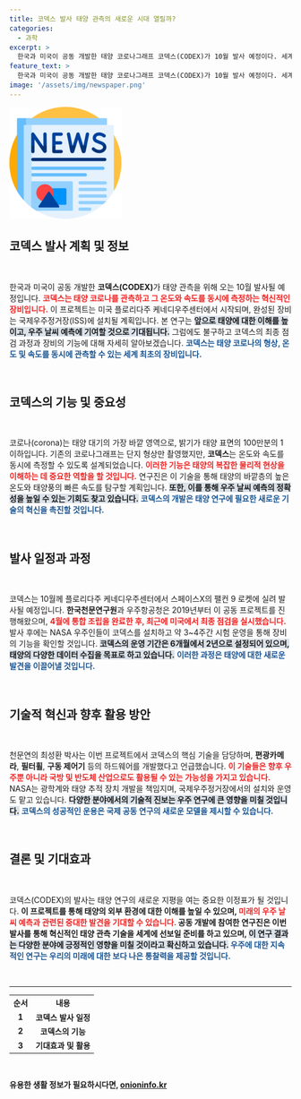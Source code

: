 ```yaml
---
title: 코덱스 발사 태양 관측의 새로운 시대 열릴까?
categories:
  - 과학
excerpt: >
  한국과 미국이 공동 개발한 태양 코로나그래프 코덱스(CODEX)가 10월 발사 예정이다. 세계 최초로 태양 코로나의 온도와 속도를 동시에 측정하며, 태양의 비밀을 밝히는 중요한 연구가 시작된다!
feature_text: >
  한국과 미국이 공동 개발한 태양 코로나그래프 코덱스(CODEX)가 10월 발사 예정이다. 세계 최초로 태양 코로나의 온도와 속도를 동시에 측정하며, 태양의 비밀을 밝히는 중요한 연구가 시작된다!
image: '/assets/img/newspaper.png'
---
```


<p><img src="/assets/img/newspaper.png" alt="kimp 속보" /></p>

<h2 data-ke-size="size26">코덱스 발사 계획 및 정보</h2>

<p data-ke-size="size16">&nbsp;</p> 

<p>한국과 미국이 공동 개발한 <b>코덱스(CODEX)</b>가 태양 관측을 위해 오는 10월 발사될 예정입니다. <b><span style="color: #ee2323;">코덱스는 태양 코로나를 관측하고 그 온도와 속도를 동시에 측정하는 혁신적인 장비입니다.</span></b> 이 프로젝트는 미국 플로리다주 케네디우주센터에서 시작되며, 완성된 장비는 국제우주정거장(ISS)에 설치될 계획입니다. 본 연구는 <b><span style="background-color: #21538527;">앞으로 태양에 대한 이해를 높이고, 우주 날씨 예측에 기여할 것으로 기대됩니다.</span></b> 그럼에도 불구하고 코덱스의 최종 점검 과정과 장비의 기능에 대해 자세히 알아보겠습니다. <b><span style="color: #1a5490;">코덱스는 태양 코로나의 형상, 온도 및 속도를 동시에 관측할 수 있는 세계 최초의 장비입니다.</span></b></p>

<p data-ke-size="size16">&nbsp;</p> 

<h2 data-ke-size="size26">코덱스의 기능 및 중요성</h2> 

<p data-ke-size="size16">&nbsp;</p> 

<p>코로나(corona)는 태양 대기의 가장 바깥 영역으로, 밝기가 태양 표면의 100만분의 1 이하입니다. 기존의 코로나그래프는 단지 형상만 촬영했지만, <b>코덱스</b>는 온도와 속도를 동시에 측정할 수 있도록 설계되었습니다. <b><span style="color: #ee2323;">이러한 기능은 태양의 복잡한 물리적 현상을 이해하는 데 중요한 역할을 할 것입니다.</span></b> 연구진은 이 기술을 통해 태양의 바깥층의 높은 온도와 태양풍의 빠른 속도를 탐구할 계획입니다. <b><span style="background-color: #21538527;">또한, 이를 통해 우주 날씨 예측의 정확성을 높일 수 있는 기회도 찾고 있습니다.</span></b> <b><span style="color: #1a5490;">코덱스의 개발은 태양 연구에 필요한 새로운 기술의 혁신을 촉진할 것입니다.</span></b></p>

<p data-ke-size="size16">&nbsp;</p>

<h2 data-ke-size="size26">발사 일정과 과정</h2>

<p data-ke-size="size16">&nbsp;</p>

<p>코덱스는 10월께 플로리다주 케네디우주센터에서 스페이스X의 팰컨 9 로켓에 실려 발사될 예정입니다. <b>한국천문연구원</b>과 우주항공청은 2019년부터 이 공동 프로젝트를 진행해왔으며, <b><span style="color: #ee2323;">4월에 통합 조립을 완료한 후, 최근에 미국에서 최종 점검을 실시했습니다.</span></b> 발사 후에는 NASA 우주인들이 코덱스를 설치하고 약 3~4주간 시험 운영을 통해 장비의 기능을 확인할 것입니다. <b><span style="background-color: #21538527;">코덱스의 운영 기간은 6개월에서 2년으로 설정되어 있으며, 태양의 다양한 데이터 수집을 목표로 하고 있습니다.</span></b> <b><span style="color: #1a5490;">이러한 과정은 태양에 대한 새로운 발견을 이끌어낼 것입니다.</span></b></p>

<p data-ke-size="size16">&nbsp;</p>

<h2 data-ke-size="size26">기술적 혁신과 향후 활용 방안</h2>

<p data-ke-size="size16">&nbsp;</p>

<p>천문연의 최성환 박사는 이번 프로젝트에서 코덱스의 핵심 기술을 담당하며, <b>편광카메라</b>, <b>필터휠</b>, <b>구동 제어기</b> 등의 하드웨어를 개발했다고 언급했습니다. <b><span style="color: #ee2323;">이 기술들은 향후 우주뿐 아니라 국방 및 반도체 산업으로도 활용될 수 있는 가능성을 가지고 있습니다.</span></b> NASA는 광학계와 태양 추적 장치 개발을 책임지며, 국제우주정거장에서의 설치와 운영도 맡고 있습니다. <b><span style="background-color: #21538527;">다양한 분야에서의 기술적 진보는 우주 연구에 큰 영향을 미칠 것입니다.</span></b> <b><span style="color: #1a5490;">코덱스의 성공적인 운용은 국제 공동 연구의 새로운 모델을 제시할 수 있습니다.</span></b></p>

<p data-ke-size="size16">&nbsp;</p>

<h2 data-ke-size="size26">결론 및 기대효과</h2>

<p data-ke-size="size16">&nbsp;</p>

<p>코덱스(CODEX)의 발사는 태양 연구의 새로운 지평을 여는 중요한 이정표가 될 것입니다. <b>이 프로젝트를 통해 태양의 외부 환경에 대한 이해를 높일 수 있으며, <b><span style="color: #ee2323;">미래의 우주 날씨 예측과 관련된 중대한 발견을 기대할 수 있습니다.</span></b> 공동 개발에 참여한 연구진은 이번 발사를 통해 혁신적인 태양 관측 기술을 세계에 선보일 준비를 하고 있으며, <b><span style="background-color: #21538527;">이 연구 결과는 다양한 분야에 긍정적인 영향을 미칠 것이라고 확신하고 있습니다.</span></b> <b><span style="color: #1a5490;">우주에 대한 지속적인 연구는 우리의 미래에 대한 보다 나은 통찰력을 제공할 것입니다.</span></b> </p>

<p data-ke-size="size16">&nbsp;</p> 

<hr>

<table style="width: 100%;">
  <tr>
    <th style="text-align: center;"><b>순서</b></th>
    <th style="text-align: center;"><b>내용</b></th>
  </tr>
  <tr>
    <td style="text-align: center; height: 17px;"><b>1</b></td>
    <td style="text-align: center; height: 17px;"><b>코덱스 발사 일정</b></td>
  </tr>
  <tr>
    <td style="text-align: center; height: 17px;"><b>2</b></td>
    <td style="text-align: center; height: 17px;"><b>코덱스의 기능</b></td>
  </tr>
  <tr>
    <td style="text-align: center; height: 17px;"><b>3</b></td>
    <td style="text-align: center; height: 17px;"><b>기대효과 및 활용</b></td>
  </tr>
</table>

<p data-ke-size="size16">&nbsp;</p>
유용한 생활 정보가 필요하시다면, <a href="https://onioninfo.kr" rel="dofollow">onioninfo.kr</a>


